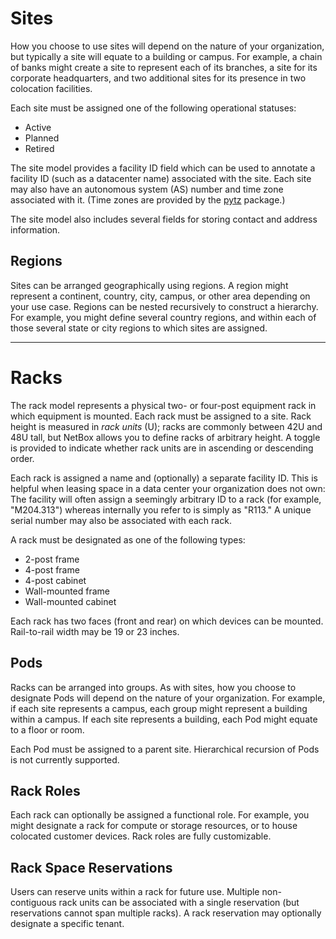 # Sites

How you choose to use sites will depend on the nature of your organization, but typically a site will equate to a building or campus. For example, a chain of banks might create a site to represent each of its branches, a site for its corporate headquarters, and two additional sites for its presence in two colocation facilities.

Each site must be assigned one of the following operational statuses:

* Active
* Planned
* Retired

The site model provides a facility ID field which can be used to annotate a facility ID (such as a datacenter name) associated with the site. Each site may also have an autonomous system (AS) number and time zone associated with it. (Time zones are provided by the [pytz](https://pypi.org/project/pytz/) package.)

The site model also includes several fields for storing contact and address information.

## Regions

Sites can be arranged geographically using regions. A region might represent a continent, country, city, campus, or other area depending on your use case. Regions can be nested recursively to construct a hierarchy. For example, you might define several country regions, and within each of those several state or city regions to which sites are assigned.

---

# Racks

The rack model represents a physical two- or four-post equipment rack in which equipment is mounted. Each rack must be assigned to a site. Rack height is measured in *rack units* (U); racks are commonly between 42U and 48U tall, but NetBox allows you to define racks of arbitrary height. A toggle is provided to indicate whether rack units are in ascending or descending order.

Each rack is assigned a name and (optionally) a separate facility ID. This is helpful when leasing space in a data center your organization does not own: The facility will often assign a seemingly arbitrary ID to a rack (for example, "M204.313") whereas internally you refer to is simply as "R113." A unique serial number may also be associated with each rack.

A rack must be designated as one of the following types:

* 2-post frame
* 4-post frame
* 4-post cabinet
* Wall-mounted frame
* Wall-mounted cabinet

Each rack has two faces (front and rear) on which devices can be mounted. Rail-to-rail width may be 19 or 23 inches.

## Pods

Racks can be arranged into groups. As with sites, how you choose to designate Pods will depend on the nature of your organization. For example, if each site represents a campus, each group might represent a building within a campus. If each site represents a building, each Pod might equate to a floor or room.

Each Pod must be assigned to a parent site. Hierarchical recursion of Pods is not currently supported.

## Rack Roles

Each rack can optionally be assigned a functional role. For example, you might designate a rack for compute or storage resources, or to house colocated customer devices. Rack roles are fully customizable.

## Rack Space Reservations

Users can reserve units within a rack for future use. Multiple non-contiguous rack units can be associated with a single reservation (but reservations cannot span multiple racks). A rack reservation may optionally designate a specific tenant.
